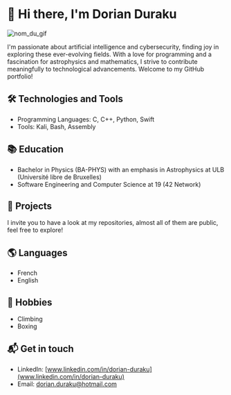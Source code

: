 # 👋  Hi there, I'm Dorian Duraku

![nom_du_gif](https://j.gifs.com/KeZjQ8.gif)

I'm passionate about artificial intelligence and cybersecurity, finding joy in exploring these ever-evolving fields. With a love for programming and a fascination for astrophysics and mathematics, I strive to contribute meaningfully to technological advancements. Welcome to my GitHub portfolio!

## 🛠️ Technologies and Tools

- Programming Languages: C, C++, Python, Swift
- Tools: Kali, Bash, Assembly

## 📚 Education

- Bachelor in Physics (BA-PHYS) with an emphasis in Astrophysics at ULB (Université libre de Bruxelles)
- Software Engineering and Computer Science at 19 (42 Network)

## 📂 Projects

I invite you to have a look at my repositories, almost all of them are public, feel free to explore!

## 🌎 Languages

- French
- English

## 🎯 Hobbies

- Climbing
- Boxing

## 📬 Get in touch

- LinkedIn: [www.linkedin.com/in/dorian-duraku](www.linkedin.com/in/dorian-duraku)
- Email: dorian.duraku@hotmail.com
